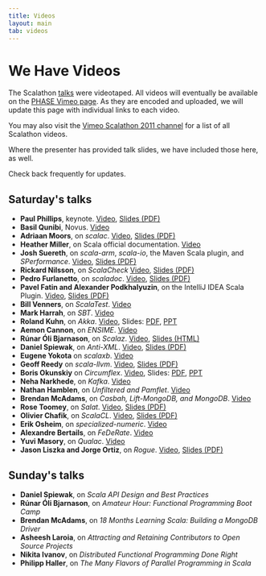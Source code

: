 ```yaml
---
title: Videos
layout: main
tab: videos
---
```


# We Have Videos

The Scalathon [talks](talks.html) were videotaped. All videos will eventually
be available on the [PHASE Vimeo page](http://vimeo.com/scala-phase/). As
they are encoded and uploaded, we will update this page with individual links
to each video.

You may also visit the
[Vimeo Scalathon 2011 channel](http://vimeo.com/channels/scalathon2011) for
a list of all Scalathon videos.

Where the presenter has provided talk slides, we have included those here, as well.

Check back frequently for updates.

## Saturday's talks

* **Paul Phillips**, keynote. [Video](http://vimeo.com/28661064), [Slides (PDF)](talk-slides/keynote.pdf)
* **Basil Qunibi**, Novus. [Video](http://www.vimeo.com/28662048)
* **Adriaan Moors**, on *scalac*. [Video](http://www.vimeo.com/28663888), [Slides (PDF)](talk-slides/scalac.pdf)
* **Heather Miller**, on Scala official documentation.
  [Video](http://vimeo.com/28665310)
* **Josh Suereth**, on *scala-arm*, *scala-io*, the
  Maven Scala plugin, and *SPerformance*. [Video](http://vimeo.com/28666098), [Slides (PDF)](talk-slides/armscala_iosperformance_maven_plugin.pdf)
* **Rickard Nilsson**, on *ScalaCheck* [Video](http://vimeo.com/28670075), [Slides (PDF)](talk-slides/scalacheck.pdf)
* **Pedro Furlanetto**, on *scaladoc*. [Video](http://vimeo.com/28684471),
  [Slides (PDF)](talk-slides/scaladoc.pdf)
* **Pavel Fatin and Alexander Podkhalyuzin**, on
  the IntelliJ IDEA Scala Plugin. [Video](http://vimeo.com/28692913), [Slides (PDF)](talk-slides/intellij.pdf)
* **Bill Venners**, on *ScalaTest*. [Video](http://vimeo.com/28717576)
* **Mark Harrah**, on *SBT*. [Video](http://vimeo.com/28720255)
* **Roland Kuhn**, on *Akka*. [Video](http://vimeo.com/28725035),
  Slides: [PDF](talk-slides/akka.pdf), [PPT](talk-slides/akka.ppt)
* **Aemon Cannon**, on *ENSIME*. [Video](http://vimeo.com/28740913)
* **Rúnar Óli Bjarnason**, on *Scalaz*. [Video](http://vimeo.com/28744278), [Slides (HTML)](talk-slides/scalaz.html)
* **Daniel Spiewak**, on *Anti-XML*. [Video](http://vimeo.com/28746025), [Slides (PDF)](talk-slides/anti-xml.pdf)
* **Eugene Yokota** on *scalaxb*. [Video](http://vimeo.com/28770488)
* **Geoff Reedy** on *scala-llvm*. [Video](http://vimeo.com/28774096), [Slides (PDF)](talk-slides/llvm.pdf)
* **Boris Okunskiy** on *Circumflex*. [Video](http://vimeo.com/28780836), Slides: [PDF](talk-slides/circumflex.pdf), [PPT](talk-slides/circumflex.ppt)
* **Neha Narkhede**, on *Kafka*. [Video](http://vimeo.com/28787592)
* **Nathan Hamblen**, on *Unfiltered and Pamflet*.
  [Video](http://vimeo.com/28913458)
* **Brendan McAdams**, on *Casbah, Lift-MongoDB, and MongoDB*.
  [Video](http://vimeo.com/28914664)
* **Rose Toomey**, on *Salat*. [Video](http://vimeo.com/32342781), [Slides (PDF)](talk-slides/salat.pdf)
* **Olivier Chafik**, on *ScalaCL*. [Video](http://vimeo.com/32333809), [Slides (PDF)](talk-slides/scalacl.pdf)
* **Erik Osheim**, on *specialized-numeric*. [Video](http://vimeo.com/32337413)
* **Alexandre Bertails**, on *FeDeRate*. [Video](http://vimeo.com/32342669)
* **Yuvi Masory**, on *Qualac*. [Video](http://vimeo.com/32347763)
* **Jason Liszka and Jorge Ortiz**, on *Rogue*. [Video](http://vimeo.com/32349792), [Slides (PDF)](talk-slides/rogue.pdf)

## Sunday's talks

* **Daniel Spiewak**, on *Scala API Design and Best Practices*
* **Rúnar Óli Bjarnason**, on *Amateur Hour: Functional Programming Boot Camp*
* **Brendan McAdams**, on *18 Months Learning Scala: Building a MongoDB Driver*
* **Asheesh Laroia**, on *Attracting and Retaining Contributors to Open Source Projects*
* **Nikita Ivanov**, on *Distributed Functional Programming Done Right*
* **Philipp Haller**, on *The Many Flavors of Parallel Programming in Scala*
